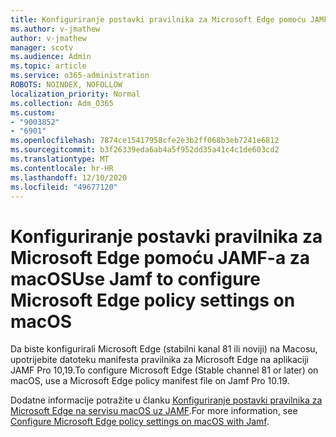 ```yaml
---
title: Konfiguriranje postavki pravilnika za Microsoft Edge pomoću JAMF-a za macOS
ms.author: v-jmathew
author: v-jmathew
manager: scotv
ms.audience: Admin
ms.topic: article
ms.service: o365-administration
ROBOTS: NOINDEX, NOFOLLOW
localization_priority: Normal
ms.collection: Adm_O365
ms.custom:
- "9003852"
- "6901"
ms.openlocfilehash: 7874ce15417958cfe2e3b2ff068b3eb7241e6812
ms.sourcegitcommit: b3f26339eda6ab4a5f952dd35a41c4c1de603cd2
ms.translationtype: MT
ms.contentlocale: hr-HR
ms.lasthandoff: 12/10/2020
ms.locfileid: "49677120"
---
```

# <a name="use-jamf-to-configure-microsoft-edge-policy-settings-on-macos"></a><span data-ttu-id="5fdae-102">Konfiguriranje postavki pravilnika za Microsoft Edge pomoću JAMF-a za macOS</span><span class="sxs-lookup"><span data-stu-id="5fdae-102">Use Jamf to configure Microsoft Edge policy settings on macOS</span></span>

<span data-ttu-id="5fdae-103">Da biste konfigurirali Microsoft Edge (stabilni kanal 81 ili noviji) na Macosu, upotrijebite datoteku manifesta pravilnika za Microsoft Edge na aplikaciji JAMF Pro 10,19.</span><span class="sxs-lookup"><span data-stu-id="5fdae-103">To configure Microsoft Edge (Stable channel 81 or later) on macOS, use a Microsoft Edge policy manifest file on Jamf Pro 10.19.</span></span>

<span data-ttu-id="5fdae-104">Dodatne informacije potražite u članku [Konfiguriranje postavki pravilnika za Microsoft Edge na servisu macOS uz JAMF](https://go.microsoft.com/fwlink/?linkid=2134761).</span><span class="sxs-lookup"><span data-stu-id="5fdae-104">For more information, see [Configure Microsoft Edge policy settings on macOS with Jamf](https://go.microsoft.com/fwlink/?linkid=2134761).</span></span>
